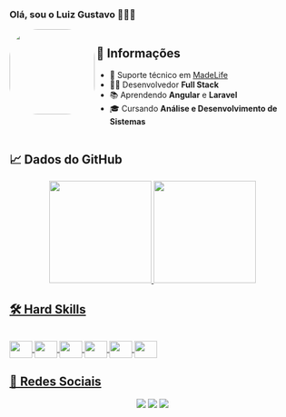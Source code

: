 ### Olá, sou o Luiz Gustavo 👨🏻‍💻

<div style="display: flex">
<img align="left" height="150" style="border-radius:50px;" src="https://cdn.discordapp.com/attachments/625078097615650817/958919426139373608/ezgif.com-gif-maker.gif">

<div>
<h2>📑 Informações</h2>

- 💼 Suporte técnico em [MadeLife](https://madelife.com.br/)
- 👨‍💻 Desenvolvedor **Full Stack**
- 📚 Aprendendo **Angular** e **Laravel**
- 🎓 Cursando **Análise e Desenvolvimento de Sistemas**
</div>

</div>

  ##

<h2>📈 Dados do GitHub</h2>
<div align="center">
  <a href="https://github.com/romariopd13">
  <img height="180em" src="https://github-readme-stats.vercel.app/api?username=luizgcl&show_icons=true&theme=cobalt&include_all_commits=true&count_private=true&title_color=006ba6"/>
  <img height="180em" src="https://github-readme-stats.vercel.app/api/top-langs/?username=luizgcl&layout=compact&langs_count=7&theme=cobalt&title_color=006ba6"/>
</div>

  ##

<h2>🛠 Hard Skills</h2>
<div style="display: inline_block"><br>
<img align="center" height="30" width="40" src="https://cdn.jsdelivr.net/gh/devicons/devicon/icons/java/java-original.svg" />
<img align="center" height="30" width="40" src="https://cdn.jsdelivr.net/gh/devicons/devicon/icons/typescript/typescript-original.svg" />
<img align="center" height="30" width="40" src="https://cdn.jsdelivr.net/gh/devicons/devicon/icons/angularjs/angularjs-original.svg" />
<img align="center"height="30" width="40" src="https://cdn.jsdelivr.net/gh/devicons/devicon/icons/react/react-original.svg" />
<img align="center"height="30" width="40" src="https://cdn.jsdelivr.net/gh/devicons/devicon/icons/spring/spring-original.svg" />
<img align="center" height="30" width="40" src="https://cdn.jsdelivr.net/gh/devicons/devicon/icons/nestjs/nestjs-plain.svg" />
</div>

  ##

<h2>📲 Redes Sociais</h2>
<div align="center"> 
  <a href="https://www.instagram.com/luizgcl" target="_blank"><img src="https://img.shields.io/badge/-Instagram-%23E4405F?style=for-the-badge&logo=instagram&logoColor=white" target="_blank"></a>
  <a href="https://www.linkedin.com/in/luizgcl/" target="_blank"><img src="https://img.shields.io/badge/-LinkedIn-%230077B5?style=for-the-badge&logo=linkedin&logoColor=white" target="_blank"></a> 
  <a href = "mailto:luiizgcl@gmail.com"><img src="https://img.shields.io/badge/-Gmail-red?style=for-the-badge&logo=gmail&logoColor=white" target="_blank"></a>
</div>